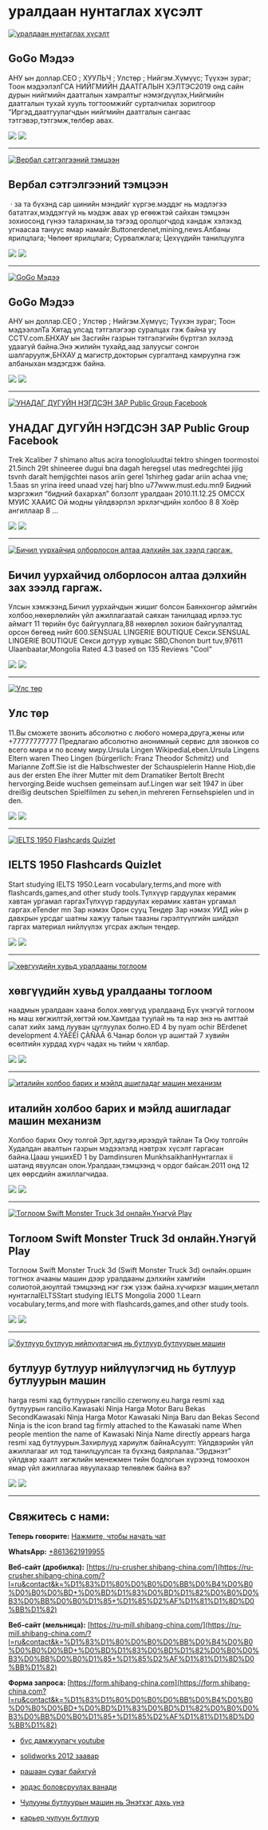 # уралдаан нунтаглах хүсэлт

<a href="https://swt.shibang-china.com/?l=ru&img&k=%D1%83%D1%80%D0%B0%D0%BB%D0%B4%D0%B0%D0%B0%D0%BD+%D0%BD%D1%83%D0%BD%D1%82%D0%B0%D0%B3%D0%BB%D0%B0%D1%85+%D1%85%D2%AF%D1%81%D1%8D%D0%BB%D1%82" target="_blank">![уралдаан нунтаглах хүсэлт](http://static.shibang-china.com/all-800x300/565.jpg)</a>

## GoGo Мэдээ
АНУ ын доллар.СЕО ; ХУУЛЬЧ ; Улстөр ; Нийгэм.Хүмүүс; Түүхэн зураг; Тоон мэдээлэлГСА НИЙГМИЙН ДААТГАЛЫН ХЭЛТЭС2019 онд сайн дурын нийгмийн даатгалын хамралтыг нэмэгдүүлэх,Нийгмийн даатгалын тухай хууль тогтоомжийг сурталчилах зорилгоор “Иргэд,даатгуулагчдын нийгмийн даатгалын сангаас тэтгэвэр,тэтгэмж,төлбөр авах.


<a href="https://whatsapp.shibangsoft.com/WhatsApp.php" target="_blank" title="WhatsApp">![](http://static.shibang-china.com/icon/whatsapp.png)</a> <a href="https://swt.shibang-china.com/?l=ru&icon&k=%D1%83%D1%80%D0%B0%D0%BB%D0%B4%D0%B0%D0%B0%D0%BD+%D0%BD%D1%83%D0%BD%D1%82%D0%B0%D0%B3%D0%BB%D0%B0%D1%85+%D1%85%D2%AF%D1%81%D1%8D%D0%BB%D1%82" target="_blank">![](http://static.shibang-china.com/icon/chat-ru.png)</a>

---

<a href="https://swt.shibang-china.com/?l=ru&img&k=%D1%83%D1%80%D0%B0%D0%BB%D0%B4%D0%B0%D0%B0%D0%BD+%D0%BD%D1%83%D0%BD%D1%82%D0%B0%D0%B3%D0%BB%D0%B0%D1%85+%D1%85%D2%AF%D1%81%D1%8D%D0%BB%D1%82" target="_blank">![Вербал сэтгэлгээний тэмцээн](http://static.shibang-china.com/all-800x300/603.jpg)</a>

## Вербал сэтгэлгээний тэмцээн
&nbsp;&#0183;&#32;за та бүхэнд сар шинийн мэндийг хүргэе.мэддэг нь мэдлэгээ бататгах,мэддэггүй нь мэдэж авах үр өгөөжтэй сайхан тэмцээн зохиосонд гүнээ талархнам,за тэгээд оролцогчдод хандаж хэлэхэд угнаасаа тануус ямар намайг.Buttonerdenet,mining,news.Албаны ярилцлага; Чөлөөт ярилцлага; Сурвалжлага; Цехүүдийн танилцуулга


<a href="https://whatsapp.shibangsoft.com/WhatsApp.php" target="_blank" title="WhatsApp">![](http://static.shibang-china.com/icon/whatsapp.png)</a> <a href="https://swt.shibang-china.com/?l=ru&icon&k=%D1%83%D1%80%D0%B0%D0%BB%D0%B4%D0%B0%D0%B0%D0%BD+%D0%BD%D1%83%D0%BD%D1%82%D0%B0%D0%B3%D0%BB%D0%B0%D1%85+%D1%85%D2%AF%D1%81%D1%8D%D0%BB%D1%82" target="_blank">![](http://static.shibang-china.com/icon/chat-ru.png)</a>

---

<a href="https://swt.shibang-china.com/?l=ru&img&k=%D1%83%D1%80%D0%B0%D0%BB%D0%B4%D0%B0%D0%B0%D0%BD+%D0%BD%D1%83%D0%BD%D1%82%D0%B0%D0%B3%D0%BB%D0%B0%D1%85+%D1%85%D2%AF%D1%81%D1%8D%D0%BB%D1%82" target="_blank">![GoGo Мэдээ](http://static.shibang-china.com/all-800x300/1317.jpg)</a>

## GoGo Мэдээ
АНУ ын доллар.СЕО ; Улстөр ; Нийгэм.Хүмүүс; Түүхэн зураг; Тоон мэдээлэлТа Хятад улсад тэтгэлэгээр суралцах гэж байна уу CCTV.com.БНХАУ ын Засгийн газрын тэтгэлэгийн бүртгэл эхлээд удаагүй байна.Энэ жилийн тухайд,аад залуусыг сонгон шалгаруулж,БНХАУ д магистр,докторын сургалтанд хамруулна гэж албаныхан мэдэгдэж байна.


<a href="https://whatsapp.shibangsoft.com/WhatsApp.php" target="_blank" title="WhatsApp">![](http://static.shibang-china.com/icon/whatsapp.png)</a> <a href="https://swt.shibang-china.com/?l=ru&icon&k=%D1%83%D1%80%D0%B0%D0%BB%D0%B4%D0%B0%D0%B0%D0%BD+%D0%BD%D1%83%D0%BD%D1%82%D0%B0%D0%B3%D0%BB%D0%B0%D1%85+%D1%85%D2%AF%D1%81%D1%8D%D0%BB%D1%82" target="_blank">![](http://static.shibang-china.com/icon/chat-ru.png)</a>

---

<a href="https://swt.shibang-china.com/?l=ru&img&k=%D1%83%D1%80%D0%B0%D0%BB%D0%B4%D0%B0%D0%B0%D0%BD+%D0%BD%D1%83%D0%BD%D1%82%D0%B0%D0%B3%D0%BB%D0%B0%D1%85+%D1%85%D2%AF%D1%81%D1%8D%D0%BB%D1%82" target="_blank">![УНАДАГ ДУГУЙН НЭГДСЭН ЗАР Public Group Facebook](http://static.shibang-china.com/all-800x300/1388.jpg)</a>

## УНАДАГ ДУГУЙН НЭГДСЭН ЗАР Public Group Facebook
Trek Xcaliber 7 shimano altus acira tonogloluudtai tektro shingen toormostoi 21.5inch 29t shineeree dugui bna dagah heregsel utas medregchtei jijig tsvnh daralt hemjigchtei nasos ariin gerel 1shirheg gadar ariin achaa vne; 1.5aas sn yrina ireed unaad vzej harj blno u77www.must.edu.mn9 Бидний мэргэжил “бидний бахархал” болзолт уралдаан 2010.11.12.25 ОМССХ МУИС ХААИС Ой модны үйлдвэрлэл эрхлэгчдийн холбоо 8 8 Хоёр ангиллаар 8 …


<a href="https://whatsapp.shibangsoft.com/WhatsApp.php" target="_blank" title="WhatsApp">![](http://static.shibang-china.com/icon/whatsapp.png)</a> <a href="https://swt.shibang-china.com/?l=ru&icon&k=%D1%83%D1%80%D0%B0%D0%BB%D0%B4%D0%B0%D0%B0%D0%BD+%D0%BD%D1%83%D0%BD%D1%82%D0%B0%D0%B3%D0%BB%D0%B0%D1%85+%D1%85%D2%AF%D1%81%D1%8D%D0%BB%D1%82" target="_blank">![](http://static.shibang-china.com/icon/chat-ru.png)</a>

---

<a href="https://swt.shibang-china.com/?l=ru&img&k=%D1%83%D1%80%D0%B0%D0%BB%D0%B4%D0%B0%D0%B0%D0%BD+%D0%BD%D1%83%D0%BD%D1%82%D0%B0%D0%B3%D0%BB%D0%B0%D1%85+%D1%85%D2%AF%D1%81%D1%8D%D0%BB%D1%82" target="_blank">![Бичил уурхайчид олборлосон алтаа дэлхийн зах зээлд гаргаж.](http://static.shibang-china.com/all-800x300/1345.jpg)</a>

## Бичил уурхайчид олборлосон алтаа дэлхийн зах зээлд гаргаж.
Улсын хэмжээнд.Бичил уурхайчдын жишиг болсон Баянхонгор аймгийн холбоо,нөхөрлөлийн үйл ажиллагаатай саяхан танилцаад ирлээ.тус аймагт 11 төрийн бус байгууллага,88 нөхөрлөл зохион байгуулалтад орсон бөгөөд нийт 600.SENSUAL LINGERIE BOUTIQUE Секси.SENSUAL LINGERIE BOUTIQUE Секси дотуур хувцас SBD,Chonon burt tuv,97611 Ulaanbaatar,Mongolia Rated 4.3 based on 135 Reviews &quot;Cool&quot;


<a href="https://whatsapp.shibangsoft.com/WhatsApp.php" target="_blank" title="WhatsApp">![](http://static.shibang-china.com/icon/whatsapp.png)</a> <a href="https://swt.shibang-china.com/?l=ru&icon&k=%D1%83%D1%80%D0%B0%D0%BB%D0%B4%D0%B0%D0%B0%D0%BD+%D0%BD%D1%83%D0%BD%D1%82%D0%B0%D0%B3%D0%BB%D0%B0%D1%85+%D1%85%D2%AF%D1%81%D1%8D%D0%BB%D1%82" target="_blank">![](http://static.shibang-china.com/icon/chat-ru.png)</a>

---

<a href="https://swt.shibang-china.com/?l=ru&img&k=%D1%83%D1%80%D0%B0%D0%BB%D0%B4%D0%B0%D0%B0%D0%BD+%D0%BD%D1%83%D0%BD%D1%82%D0%B0%D0%B3%D0%BB%D0%B0%D1%85+%D1%85%D2%AF%D1%81%D1%8D%D0%BB%D1%82" target="_blank">![Улс төр](http://static.shibang-china.com/all-800x300/774.jpg)</a>

## Улс төр
11.Вы сможете звонить абсолютно с любого номера,друга,жены или +77777777777 Предлагаю абсолютно анонимный сервис для звонков со всего мира и по всему миру.Ursula Lingen WikipediaLeben.Ursula Lingens Eltern waren Theo Lingen (b&#252;rgerlich: Franz Theodor Schmitz) und Marianne Zoff.Sie ist die Halbschwester der Schauspielerin Hanne Hiob,die aus der ersten Ehe ihrer Mutter mit dem Dramatiker Bertolt Brecht hervorging.Beide wuchsen gemeinsam auf.Lingen war seit 1947 in &#252;ber drei&#223;ig deutschen Spielfilmen zu sehen,in mehreren Fernsehspielen und in den.


<a href="https://whatsapp.shibangsoft.com/WhatsApp.php" target="_blank" title="WhatsApp">![](http://static.shibang-china.com/icon/whatsapp.png)</a> <a href="https://swt.shibang-china.com/?l=ru&icon&k=%D1%83%D1%80%D0%B0%D0%BB%D0%B4%D0%B0%D0%B0%D0%BD+%D0%BD%D1%83%D0%BD%D1%82%D0%B0%D0%B3%D0%BB%D0%B0%D1%85+%D1%85%D2%AF%D1%81%D1%8D%D0%BB%D1%82" target="_blank">![](http://static.shibang-china.com/icon/chat-ru.png)</a>

---

<a href="https://swt.shibang-china.com/?l=ru&img&k=%D1%83%D1%80%D0%B0%D0%BB%D0%B4%D0%B0%D0%B0%D0%BD+%D0%BD%D1%83%D0%BD%D1%82%D0%B0%D0%B3%D0%BB%D0%B0%D1%85+%D1%85%D2%AF%D1%81%D1%8D%D0%BB%D1%82" target="_blank">![IELTS 1950 Flashcards Quizlet](http://static.shibang-china.com/all-800x300/258.jpg)</a>

## IELTS 1950 Flashcards Quizlet
Start studying IELTS 1950.Learn vocabulary,terms,and more with flashcards,games,and other study tools.Түлхүүр гардуулах керамик хавтан ургамал гаргахТүлхүүр гардуулах керамик хавтан ургамал гаргах.eTender mn Зар нэмэх Орон сууц Тендер Зар нэмэх УИД ийн р давхрын урсдаг шатны хажуу талын таазны гэрэлтүүлгийн шийдэл гаргах материал нийлүүлэх угсрах ажлын тендер.


<a href="https://whatsapp.shibangsoft.com/WhatsApp.php" target="_blank" title="WhatsApp">![](http://static.shibang-china.com/icon/whatsapp.png)</a> <a href="https://swt.shibang-china.com/?l=ru&icon&k=%D1%83%D1%80%D0%B0%D0%BB%D0%B4%D0%B0%D0%B0%D0%BD+%D0%BD%D1%83%D0%BD%D1%82%D0%B0%D0%B3%D0%BB%D0%B0%D1%85+%D1%85%D2%AF%D1%81%D1%8D%D0%BB%D1%82" target="_blank">![](http://static.shibang-china.com/icon/chat-ru.png)</a>

---

<a href="https://swt.shibang-china.com/?l=ru&img&k=%D1%83%D1%80%D0%B0%D0%BB%D0%B4%D0%B0%D0%B0%D0%BD+%D0%BD%D1%83%D0%BD%D1%82%D0%B0%D0%B3%D0%BB%D0%B0%D1%85+%D1%85%D2%AF%D1%81%D1%8D%D0%BB%D1%82" target="_blank">![хөвгүүдийн хувьд уралдааны тоглоом](http://static.shibang-china.com/all-800x300/139.jpg)</a>

## хөвгүүдийн хувьд уралдааны тоглоом
наадмын уралдаан хаана болох.хөвгүүд уралдаанд Бүх үнэгүй тоглоом нь маш хөгжилтэй,хөгтэй юм.Хамтдаа туулай нь та нар энэ нь амттай салат хийх замд лууван цуглуулах болно.ED 4 by nyam ochir BErdenet development 4.&#221;&#196;&#200;&#201;&#205; &#199;&#192;&#209;&#192;&#195; 6.Чанар болон үр ашигтай 7 хувийн өсөлтийн хурдад хүрч чадах нь тийм ч хялбар.


<a href="https://whatsapp.shibangsoft.com/WhatsApp.php" target="_blank" title="WhatsApp">![](http://static.shibang-china.com/icon/whatsapp.png)</a> <a href="https://swt.shibang-china.com/?l=ru&icon&k=%D1%83%D1%80%D0%B0%D0%BB%D0%B4%D0%B0%D0%B0%D0%BD+%D0%BD%D1%83%D0%BD%D1%82%D0%B0%D0%B3%D0%BB%D0%B0%D1%85+%D1%85%D2%AF%D1%81%D1%8D%D0%BB%D1%82" target="_blank">![](http://static.shibang-china.com/icon/chat-ru.png)</a>

---

<a href="https://swt.shibang-china.com/?l=ru&img&k=%D1%83%D1%80%D0%B0%D0%BB%D0%B4%D0%B0%D0%B0%D0%BD+%D0%BD%D1%83%D0%BD%D1%82%D0%B0%D0%B3%D0%BB%D0%B0%D1%85+%D1%85%D2%AF%D1%81%D1%8D%D0%BB%D1%82" target="_blank">![италийн холбоо барих и мэйлд ашигладаг машин механизм](http://static.shibang-china.com/all-800x300/845.jpg)</a>

## италийн холбоо барих и мэйлд ашигладаг машин механизм
Холбоо барих Оюу толгой Эрт,эдүгээ,ирээдүй тайлан Та Оюу толгойн Худалдан авалтын газрын мэдээлэлд нэвтрэх хүсэлт гаргасан байна.Цааш уншихED 1 by Damdinsuren MunkhsaikhanНунтаглах ii шатанд явуулсан олон.Уралдаан,тэмцээнд ч ордог байсан.2011 онд 12 цех өөрсдийн ажиллагчидаа.


<a href="https://whatsapp.shibangsoft.com/WhatsApp.php" target="_blank" title="WhatsApp">![](http://static.shibang-china.com/icon/whatsapp.png)</a> <a href="https://swt.shibang-china.com/?l=ru&icon&k=%D1%83%D1%80%D0%B0%D0%BB%D0%B4%D0%B0%D0%B0%D0%BD+%D0%BD%D1%83%D0%BD%D1%82%D0%B0%D0%B3%D0%BB%D0%B0%D1%85+%D1%85%D2%AF%D1%81%D1%8D%D0%BB%D1%82" target="_blank">![](http://static.shibang-china.com/icon/chat-ru.png)</a>

---

<a href="https://swt.shibang-china.com/?l=ru&img&k=%D1%83%D1%80%D0%B0%D0%BB%D0%B4%D0%B0%D0%B0%D0%BD+%D0%BD%D1%83%D0%BD%D1%82%D0%B0%D0%B3%D0%BB%D0%B0%D1%85+%D1%85%D2%AF%D1%81%D1%8D%D0%BB%D1%82" target="_blank">![Тоглоом Swift Monster Truck 3d онлайн.Үнэгүй Play](http://static.shibang-china.com/all-800x300/1405.jpg)</a>

## Тоглоом Swift Monster Truck 3d онлайн.Үнэгүй Play
Тоглоом Swift Monster Truck 3d (Swift Monster Truck 3d) онлайн.оршин тогтнох ачааны машин дээр уралдааны дэлхийн хамгийн солиотой,аюултай тэмцээнд нэг гэж үзэж байна.хүчирхэг машин,металл нунтаглаIELTSStart studying IELTS Mongolia 2000 1.Learn vocabulary,terms,and more with flashcards,games,and other study tools.


<a href="https://whatsapp.shibangsoft.com/WhatsApp.php" target="_blank" title="WhatsApp">![](http://static.shibang-china.com/icon/whatsapp.png)</a> <a href="https://swt.shibang-china.com/?l=ru&icon&k=%D1%83%D1%80%D0%B0%D0%BB%D0%B4%D0%B0%D0%B0%D0%BD+%D0%BD%D1%83%D0%BD%D1%82%D0%B0%D0%B3%D0%BB%D0%B0%D1%85+%D1%85%D2%AF%D1%81%D1%8D%D0%BB%D1%82" target="_blank">![](http://static.shibang-china.com/icon/chat-ru.png)</a>

---

<a href="https://swt.shibang-china.com/?l=ru&img&k=%D1%83%D1%80%D0%B0%D0%BB%D0%B4%D0%B0%D0%B0%D0%BD+%D0%BD%D1%83%D0%BD%D1%82%D0%B0%D0%B3%D0%BB%D0%B0%D1%85+%D1%85%D2%AF%D1%81%D1%8D%D0%BB%D1%82" target="_blank">![бутлуур бутлуур нийлүүлэгчид нь бутлуур бутлуурын машин](http://static.shibang-china.com/all-800x300/1131.jpg)</a>

## бутлуур бутлуур нийлүүлэгчид нь бутлуур бутлуурын машин
harga resmi хад бутлуурын rancilio czerwony.eu.harga resmi хад бутлуурын rancilio.Kawasaki Ninja Harga Motor Baru Bekas SecondKawasaki Ninja Harga Motor Kawasaki Ninja Baru dan Bekas Second Ninja is the icon brand tag firmly attached to the Kawasaki name When people mention the name of Kawasaki Ninja Name directly appears harga resmi хад бутлуурын.Захирлууд хариулж байнаАсуулт: Үйлдвэрийн үйл ажиллагааг ил тод танилцуулсан та бүхэнд баярлалаа.“Эрдэнэт” үйлдвэр хаалт хөгжлийн менежмен тийн бодлогын хүрээнд томоохон ямар үйл ажиллагаа явуулахаар төлөвлөж байна вэ?


<a href="https://whatsapp.shibangsoft.com/WhatsApp.php" target="_blank" title="WhatsApp">![](http://static.shibang-china.com/icon/whatsapp.png)</a> <a href="https://swt.shibang-china.com/?l=ru&icon&k=%D1%83%D1%80%D0%B0%D0%BB%D0%B4%D0%B0%D0%B0%D0%BD+%D0%BD%D1%83%D0%BD%D1%82%D0%B0%D0%B3%D0%BB%D0%B0%D1%85+%D1%85%D2%AF%D1%81%D1%8D%D0%BB%D1%82" target="_blank">![](http://static.shibang-china.com/icon/chat-ru.png)</a>

---
## Свяжитесь с нами:

**Теперь говорите:** [Нажмите, чтобы начать чат](https://swt.shibang-china.com?l=ru&contact&k=%D1%83%D1%80%D0%B0%D0%BB%D0%B4%D0%B0%D0%B0%D0%BD+%D0%BD%D1%83%D0%BD%D1%82%D0%B0%D0%B3%D0%BB%D0%B0%D1%85+%D1%85%D2%AF%D1%81%D1%8D%D0%BB%D1%82)

**WhatsApp:**  [+8613621919955](https://whatsapp.shibangsoft.com/WhatsApp.php)

**Веб-сайт (дробилка):** [https://ru-crusher.shibang-china.com/](https://ru-crusher.shibang-china.com/?l=ru&contact&k=%D1%83%D1%80%D0%B0%D0%BB%D0%B4%D0%B0%D0%B0%D0%BD+%D0%BD%D1%83%D0%BD%D1%82%D0%B0%D0%B3%D0%BB%D0%B0%D1%85+%D1%85%D2%AF%D1%81%D1%8D%D0%BB%D1%82)

**Веб-сайт (мельница):** [https://ru-mill.shibang-china.com/](https://ru-mill.shibang-china.com/?l=ru&contact&k=%D1%83%D1%80%D0%B0%D0%BB%D0%B4%D0%B0%D0%B0%D0%BD+%D0%BD%D1%83%D0%BD%D1%82%D0%B0%D0%B3%D0%BB%D0%B0%D1%85+%D1%85%D2%AF%D1%81%D1%8D%D0%BB%D1%82)

**Форма запроса:** [https://form.shibang-china.com](https://form.shibang-china.com?l=ru&contact&k=%D1%83%D1%80%D0%B0%D0%BB%D0%B4%D0%B0%D0%B0%D0%BD+%D0%BD%D1%83%D0%BD%D1%82%D0%B0%D0%B3%D0%BB%D0%B0%D1%85+%D1%85%D2%AF%D1%81%D1%8D%D0%BB%D1%82)

* [бүс дамжуулагч youtube](../126/%D0%B1%D2%AF%D1%81%20%D0%B4%D0%B0%D0%BC%D0%B6%D1%83%D1%83%D0%BB%D0%B0%D0%B3%D1%87%20youtube.md)

* [solidworks 2012 заавар](../126/solidworks%202012%20%D0%B7%D0%B0%D0%B0%D0%B2%D0%B0%D1%80.md)

* [рашаан суваг байхгүй](../129/%D1%80%D0%B0%D1%88%D0%B0%D0%B0%D0%BD%20%D1%81%D1%83%D0%B2%D0%B0%D0%B3%20%D0%B1%D0%B0%D0%B9%D1%85%D0%B3%D2%AF%D0%B9.md)

* [эрдэс боловсруулах ванади](../129/%D1%8D%D1%80%D0%B4%D1%8D%D1%81%20%D0%B1%D0%BE%D0%BB%D0%BE%D0%B2%D1%81%D1%80%D1%83%D1%83%D0%BB%D0%B0%D1%85%20%D0%B2%D0%B0%D0%BD%D0%B0%D0%B4%D0%B8.md)

* [Чулууны бутлуурын машин нь Энэтхэг дэхь үнэ](../129/%D0%A7%D1%83%D0%BB%D1%83%D1%83%D0%BD%D1%8B%20%D0%B1%D1%83%D1%82%D0%BB%D1%83%D1%83%D1%80%D1%8B%D0%BD%20%D0%BC%D0%B0%D1%88%D0%B8%D0%BD%20%D0%BD%D1%8C%20%D0%AD%D0%BD%D1%8D%D1%82%D1%85%D1%8D%D0%B3%20%D0%B4%D1%8D%D1%85%D1%8C%20%D2%AF%D0%BD%D1%8D.md)

* [карьер чулуун бутлуур](../128/%D0%BA%D0%B0%D1%80%D1%8C%D0%B5%D1%80%20%D1%87%D1%83%D0%BB%D1%83%D1%83%D0%BD%20%D0%B1%D1%83%D1%82%D0%BB%D1%83%D1%83%D1%80.md)